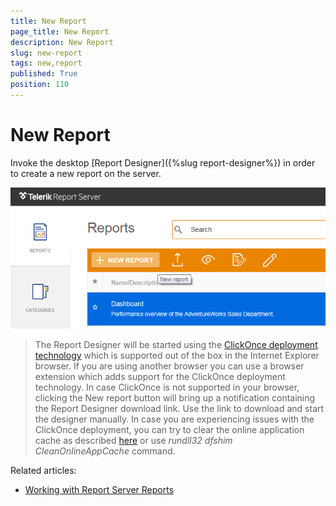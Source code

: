 ```yaml
---
title: New Report
page_title: New Report
description: New Report
slug: new-report
tags: new,report
published: True
position: 110
---
```


# New Report



Invoke the desktop [Report Designer]({%slug report-designer%}) in order to create a new report on the server.

![new report](../images/report-server-images/reports-management/new-report.png)

>The Report Designer will be started using the [ClickOnce deployment technology](https://msdn.microsoft.com/en-us/library/t71a733d.aspx "ClickOnce Security and Deployment") which is supported out of the box in the Internet Explorer browser. If you are using another browser you can use a browser extension which adds support for the ClickOnce deployment technology. In case ClickOnce is not supported in your browser, clicking the New report button will bring up a notification containing the Report Designer download link. Use the link to download and start the designer manually. In case you are experiencing issues with the ClickOnce deployment, you can try to clear the online application cache as described [here](https://msdn.microsoft.com/en-us/library/acz3y3te(v=vs.110).aspx) or use *rundll32 dfshim CleanOnlineAppCache* command.

Related articles:  

- [Working with Report Server Reports](http://docs.telerik.com/reporting/standalone-report-designer-working-with-server-reports "Working with Report Server Reports") 
